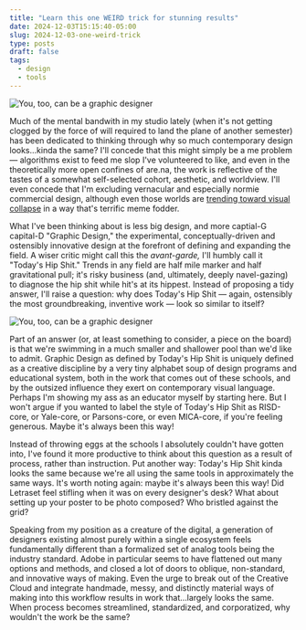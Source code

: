 ```yaml
---
title: "Learn this one WEIRD trick for stunning results"
date: 2024-12-03T15:15:40-05:00
slug: 2024-12-03-one-weird-trick
type: posts
draft: false
tags:
  - design
  - tools
---
```

![You, too, can be a graphic designer](images/infinite.jpg)

Much of the mental bandwith in my studio lately (when it's not getting clogged by the force of will required to land the plane of another semester) has been dedicated to thinking through why so much contemporary design looks...kinda the same? I'll concede that this might simply be a me problem — algorithms exist to feed me slop I've volunteered to like, and even in the theoretically more open confines of are.na, the work is reflective of the tastes of a somewhat self-selected cohort, aesthetic, and worldview. I'll even concede that I'm excluding vernacular and especially normie commercial design, although even those worlds are [trending toward visual collapse](https://d2w9rnfcy7mm78.cloudfront.net/25628847/original_63ca63abba25afaaab1b57320d3b7264.jpg?1704919352?bc=0) in a way that's terrific meme fodder.

What I've been thinking about is less big design, and more captial-G capital-D "Graphic Design," the experimental, conceptually-driven and ostensibly innovative design at the forefront of defining and expanding the field. A wiser critic might call this the *avant-garde,* I'll humbly call it "Today's Hip Shit." Trends in any field are half mile marker and half gravitational pull; it's risky business (and, ultimately, deeply navel-gazing) to diagnose the hip shit while hit's at its hippest. Instead of proposing a tidy answer, I'll raise a question: why does Today's Hip Shit — again, ostensibly the most groundbreaking, inventive work — look so similar to itself?

![You, too, can be a graphic designer](images/photocopy.png "You, too, can be a graphic designer")

Part of an answer (or, at least something to consider, a piece on the board) is that we're swimming in a much smaller and shallower pool than we'd like to admit. Graphic Design as defined by Today's Hip Shit is uniquely defined as a creative discipline by a very tiny alphabet soup of design programs and educational system, both in the work that comes out of these schools, and by the outsized influence they exert on contemporary visual language. Perhaps I'm showing my ass as an educator myself by starting here. But I won't argue if you wanted to label the style of Today's Hip Shit as RISD-core, or Yale-core, or Parsons-core, or even MICA-core, if you're feeling generous. Maybe it's always been this way!

Instead of throwing eggs at the schools I absolutely couldn't have gotten into, I've found it more productive to think about this question as a result of process, rather than instruction. Put another way: Today's Hip Shit kinda looks the same because we're all using the same tools in approximately the same ways. It's worth noting again: maybe it's always been this way! Did Letraset feel stifling when it was on every designer's desk? What about setting up your poster to be photo composed? Who bristled against the grid?

Speaking from my position as a creature of the digital, a generation of designers existing almost purely within a single ecosystem feels fundamentally different than a formalized set of analog tools being the industry standard. Adobe in particular seems to have flattened out many options and methods, and closed a lot of doors to oblique, non-standard, and innovative ways of making. Even the urge to break out of the Creative Cloud and integrate handmade, messy, and distinctly material ways of making into this workflow results in work that...largely looks the same. When process becomes streamlined, standardized, and corporatized, why wouldn't the work be the same?